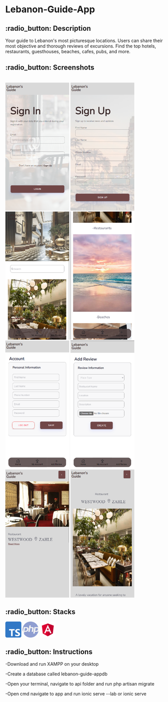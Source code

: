 # Lebanon-Guide-App
<h2> :radio_button: Description </h2>
<p>Your guide to Lebanon's most picturesque locations. Users can share their most objective and thorough reviews of excursions. Find the top hotels, restaurants, guesthouses, beaches, cafes, pubs, and more.</p>
<h2> :radio_button: Screenshots </h2>
<br>
<div class="gallery">
<img style="width:200px; height:400px;"alt="img" src="ss\ss1.png">
<img style="width:200px; height:400px;"alt="img" src="ss\ss2.png">
<img style="width:200px; height:400px;"alt="img" src="ss\ss3.png">
<img style="width:200px; height:400px;"alt="img" src="ss\ss4.png">
<img style="width:200px; height:400px;"alt="img" src="ss\ss5.png">
<img style="width:200px; height:400px;"alt="img" src="ss\ss6.png">
<img style="width:200px; height:400px;"alt="img" src="ss\ss7.png">
<img style="width:200px; height:400px;"alt="img" src="ss\ss8.png">
</div>
<h2> :radio_button: Stacks </h2>
<div class="gallery">
<img style="width:50px; height:50px;"alt="img" src="ss\typescript.png">
<img style="width:50px; height:50px;"alt="img" src="ss\php.png">
<img style="width:50px; height:50px;"alt="img" src="ss\angular.png">
</div>
<h2> :radio_button: Instructions </h2>
<p>-Download and run XAMPP on your desktop</p>
<p>-Create a database called lebanon-guide-appdb</p>
<p>-Open your terminal, navigate to api folder and run php artisan migrate</p>
<p>-Open cmd navigate to app and run ionic serve --lab or ionic serve</p>
